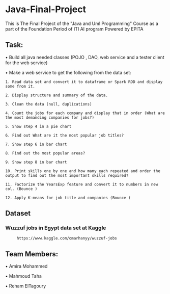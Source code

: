 # Java-Final-Project
This is The Final Project of the "Java and Uml Programming" Course as a part of the Foundation Period of ITI AI program Powered by EPITA

## Task: 
• Build all java needed classes (POJO , DAO, web service and a tester client for the web service)

• Make a web service to get the following from the data set:

    1. Read data set and convert it to dataframe or Spark RDD and display some from it.

    2. Display structure and summary of the data.

    3. Clean the data (null, duplications)

    4. Count the jobs for each company and display that in order (What are the most demanding companies for jobs?)

    5. Show step 4 in a pie chart 

    6. Find out What are it the most popular job titles? 

    7. Show step 6 in bar chart 

    8. Find out the most popular areas?

    9. Show step 8 in bar chart 

    10. Print skills one by one and how many each repeated and order the output to find out the most important skills required?

    11. Factorize the YearsExp feature and convert it to numbers in new col. (Bounce )

    12. Apply K-means for job title and companies (Bounce )


## Dataset
   ### Wuzzuf jobs in Egypt data set at Kaggle
         https://www.kaggle.com/omarhanyy/wuzzuf-jobs
    
    
## Team Members:

• Amira Mohammed

• Mahmoud Taha

• Reham ElTagoury
